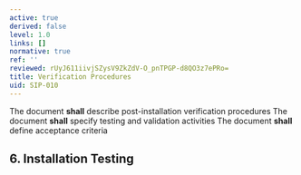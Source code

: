 ```yaml
---
active: true
derived: false
level: 1.0
links: []
normative: true
ref: ''
reviewed: rUyJ611iivjSZysV9ZkZdV-O_pnTPGP-d8QO3z7ePRo=
title: Verification Procedures
uid: SIP-010
---
```


The document **shall** describe post-installation verification procedures
The document **shall** specify testing and validation activities
The document **shall** define acceptance criteria

## 6. Installation Testing
